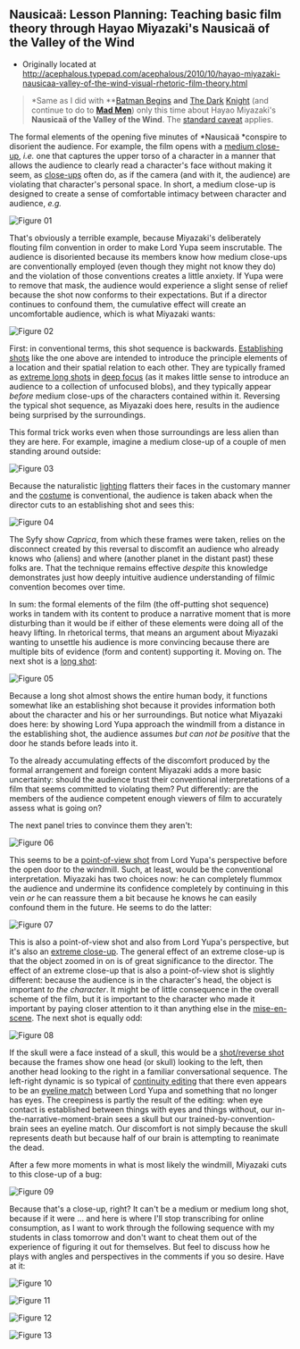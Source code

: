 ## Nausicaä: Lesson Planning: Teaching basic film theory through Hayao Miyazaki's Nausicaä of the Valley of the Wind

 * Originally located at http://acephalous.typepad.com/acephalous/2010/10/hayao-miyazaki-nausicaa-valley-of-the-wind-visual-rhetoric-film-theory.html

> *Same as I did with **[Batman Begins](http://acephalous.typepad.com/acephalous/2009/02/batman-begins-works-because-christopher-nolan-decided-to-spend-the-first-hour-and-twenty-minutes-denying-the-audience-what-it.html) **and** [The Dark](http://acephalous.typepad.com/acephalous/2009/01/dark-knight-scene-analysis.html) [Knight](http://acephalous.typepad.com/acephalous/2009/02/little-bit-more-on-teaching-the-dark-knight.html) (and continue to do to **[Mad Men](http://acephalous.typepad.com/acephalous/mad-men/)**) only this time about Hayao Miyazaki's **Nausicaä of the Valley of the Wind**.  The [standard caveat](http://acephalous.typepad.com/acephalous/2010/08/creating-critical-distance-or-on-teaching-avatar-the-last-airbender.html) applies.

The formal elements of the opening five minutes of *Nausicaä *conspire to disorient the audience.  For example, the film opens with a [medium close-up](http://classes.yale.edu/film-analysis/htmfiles/cinematography.htm#48047), *i.e.* one that captures the upper torso of a character in a manner that allows the audience to clearly read a character's face without making it seem, as [close-ups](http://classes.yale.edu/film-analysis/htmfiles/cinematography.htm#48048) often do, as if the camera (and with it, the audience) are violating that character's personal space.  In short, a medium close-up is designed to create a sense of comfortable intimacy between character and audience, *e.g.*

![Figure 01](images/film/nausicaa/01.jpg)

That's obviously a terrible example, because Miyazaki's deliberately flouting film convention in order to make Lord Yupa seem inscrutable.  The audience is disoriented because its members know how medium close-ups are conventionally employed (even though they might not know they do) and the violation of those conventions creates a little anxiety.  If Yupa were to remove that mask, the audience would experience a slight sense of relief because the shot now conforms to their expectations.  But if a director continues to confound them, the cumulative effect will create an uncomfortable audience, which is what Miyazaki wants:

![Figure 02](images/film/nausicaa/02.jpg)

First: in conventional terms, this shot sequence is backwards.  [Establishing shots](http://classes.yale.edu/film-analysis/htmfiles/editing.htm#51530) like the one above are intended to introduce the principle elements of a location and their spatial relation to each other.  They are typically framed as [extreme long shots](http://classes.yale.edu/film-analysis/htmfiles/cinematography.htm#48035) in [deep focus](http://classes.yale.edu/film-analysis/htmfiles/cinematography.htm#38561) (as it makes little sense to introduce an audience to a collection of unfocused blobs), and they typically appear *before* medium close-ups of the characters contained within it.  Reversing the typical shot sequence, as Miyazaki does here, results in the audience being surprised by the surroundings.  

This formal trick works even when those surroundings are less alien than they are here.  For example, imagine a medium close-up of a couple of men standing around outside:

![Figure 03](images/film/nausicaa/03.jpg)

Because the naturalistic [lighting](http://classes.yale.edu/film-analysis/htmfiles/mise-en-scene.htm#140452) flatters their faces in the customary manner and the [costume](http://classes.yale.edu/film-analysis/htmfiles/mise-en-scene.htm#63065) is conventional, the audience is taken aback when the director cuts to an establishing shot and sees this:

![Figure 04](images/film/nausicaa/04.jpg)

The Syfy show *Caprica*, from which these frames were taken, relies on the disconnect created by this reversal to discomfit an audience who already knows who (aliens) and where (another planet in the distant past) these folks are.  That the technique remains effective *despite* this knowledge demonstrates just how deeply intuitive audience understanding of filmic convention becomes over time.  

In sum: the formal elements of the film (the off-putting shot sequence) works in tandem with its content to produce a narrative moment that is more disturbing than it would be if either of these elements were doing all of the heavy lifting.  In rhetorical terms, that means an argument about Miyazaki wanting to unsettle his audience is more convincing because there are multiple bits of evidence (form and content) supporting it.  Moving on.  The next shot is a [long shot](http://classes.yale.edu/film-analysis/htmfiles/cinematography.htm#48039):

![Figure 05](images/film/nausicaa/05.jpg)

Because a long shot almost shows the entire human body, it functions somewhat like an establishing shot because it provides information both about the character and his or her surroundings.  But notice what Miyazaki does here: by showing Lord Yupa approach the windmill from a distance in the establishing shot, the audience assumes *but can not be positive* that the door he stands before leads into it.  

To the already accumulating effects of the discomfort produced by the formal arrangement and foreign content Miyazaki adds a more basic uncertainty: should the audience trust their conventional interpretations of a film that seems committed to violating them?  Put differently: are the members of the audience competent enough viewers of film to accurately assess what is going on?  

The next panel tries to convince them they aren't:

![Figure 06](images/film/nausicaa/06.jpg)

This seems to be a [point-of-view shot](http://classes.yale.edu/film-analysis/htmfiles/cinematography.htm#48019) from Lord Yupa's perspective before the open door to the windmill.  Such, at least, would be the conventional interpretation.  Miyazaki has two choices now: he can completely flummox the audience and undermine its confidence completely by continuing in this vein *or* he can reassure them a bit because he knows he can easily confound them in the future.  He seems to do the latter:

![Figure 07](images/film/nausicaa/07.jpg)

This is also a point-of-view shot and also from Lord Yupa's perspective, but it's also an [extreme close-up](http://classes.yale.edu/film-analysis/htmfiles/cinematography.htm#48049).  The general effect of an extreme close-up is that the object zoomed in on is of great significance to the director.  The effect of an extreme close-up that is also a point-of-view shot is slightly different: because the audience is in the character's head, the object is important *to the character*.  It might be of little consequence in the overall scheme of the film, but it is important to the character who made it important by paying closer attention to it than anything else in the [mise-en-scene](http://classes.yale.edu/film-analysis/htmfiles/basic-terms.htm#16992).
The next shot is equally odd:

![Figure 08](images/film/nausicaa/08.jpg)

If the skull were a face instead of a skull, this would be a [shot/reverse shot](http://classes.yale.edu/film-analysis/htmfiles/editing.htm#51531) because the frames show one head (or skull) looking to the left, then another head looking to the right in a familiar conversational sequence.  The left-right dynamic is so typical of [continuity editing](http://classes.yale.edu/film-analysis/htmfiles/editing.htm#22186) that there even appears to be an [eyeline match](http://classes.yale.edu/film-analysis/htmfiles/editing.htm#98485) between Lord Yupa and something that no longer has eyes.  The creepiness is partly the result of the editing: when eye contact is established between things with eyes and things without, our in-the-narrative-moment-brain sees a skull but our trained-by-convention-brain sees an eyeline match.  Our discomfort is not simply because the skull represents death but because half of our brain is attempting to reanimate the dead.

After a few more moments in what is most likely the windmill, Miyazaki cuts to this close-up of a bug:

![Figure 09](images/film/nausicaa/09.jpg)

Because that's a close-up, right?  It can't be a medium or medium long shot, because if it were ... and here is where I'll stop transcribing for online consumption, as I want to work through the following sequence with my students in class tomorrow and don't want to cheat them out of the experience of figuring it out for themselves.  But feel to discuss how he plays with angles and perspectives in the comments if you so desire.  Have at it:

![Figure 10](images/film/nausicaa/10.jpg)

![Figure 11](images/film/nausicaa/11.jpg)

![Figure 12](images/film/nausicaa/12.jpg)

![Figure 13](images/film/nausicaa/13.jpg)
